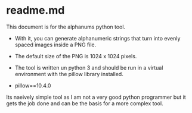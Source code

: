 # readme.md

This document is for the alphanums python tool.

* With it, you can generate alphanumeric strings that turn into evenly spaced images inside a PNG file.

* The default size of the PNG is 1024 x 1024 pixels.

* The tool is written un python 3 and should be run in a virtual environment with the pillow library installed.

* pillow==10.4.0

Its naeively simple tool as I am not a very good python programmer but it gets the job done and can be the basis for a more complex tool.

